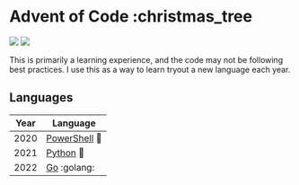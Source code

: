 # Advent of Code :christmas_tree

![](https://img.shields.io/badge/stars%20⭐-34-yellow)
![](https://img.shields.io/badge/days%20completed-17-red)

This is primarily a learning experience, and the code may not be following best practices. I use this as a way to learn tryout a new language each year.

## Languages

| Year | Language                                                            |
| ---- | ------------------------------------------------------------------- |
| 2020 | [PowerShell](https://learn.microsoft.com/en-us/powershell/) :shell: |
| 2021 | [Python](https://www.python.org/) :snake:                           |
| 2022 | [Go](https://golang.org/) :golang:                                  |
